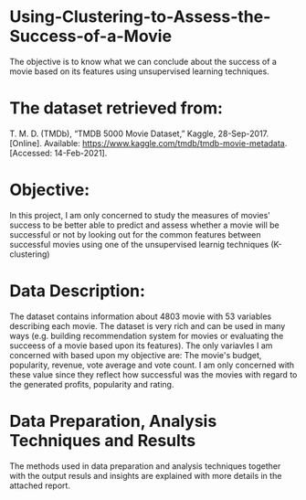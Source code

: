 # Using-Clustering-to-Assess-the-Success-of-a-Movie
The objective is to know what we can conclude about the success of a movie based on its features using unsupervised learning techniques. 

# The dataset retrieved from: 
T. M. D. (TMDb), “TMDB 5000 Movie Dataset,” Kaggle, 28-Sep-2017. [Online]. Available: https://www.kaggle.com/tmdb/tmdb-movie-metadata. [Accessed: 14-Feb-2021]. 

# Objective:
In this project, I am only concerned to study the measures of movies' success to be better able to predict and assess whether a movie will be successful or not by looking out for the common features between successful movies using one of the unsupervised learnig techniques (K-clustering)

# Data Description:
The dataset contains information about 4803 movie with 53 variables describing each movie. The dataset is very rich and can be used in many ways (e.g. building recommendation system for movies or evaluating the succeess of a movie based upon its features). The only variavles I am concerned with based upon my objective are:
The movie's budget, popularity, revenue, vote average and vote count. I am only concerned with these value since they reflect how successful was the movies with regard to the generated profits, popularity and rating.

# Data Preparation, Analysis Techniques and Results
The methods used in data preparation and analysis techniques together with the output resuls and insights are explained with more details in the attached report.
